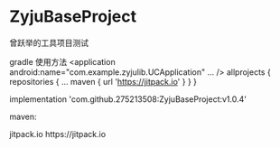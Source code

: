 # ZyjuBaseProject
曾跃举的工具项目测试


gradle 使用方法 
 <application
       android:name="com.example.zyjulib.UCApplication"
	...
	/>
  allprojects {
		repositories {
			...
			maven { url 'https://jitpack.io' }
		}
	}


 implementation 'com.github.275213508:ZyjuBaseProject:v1.0.4'
 
 maven:
 
 <repositories>
		<repository>
		    <id>jitpack.io</id>
		    <url>https://jitpack.io</url>
		</repository>
	</repositories>
